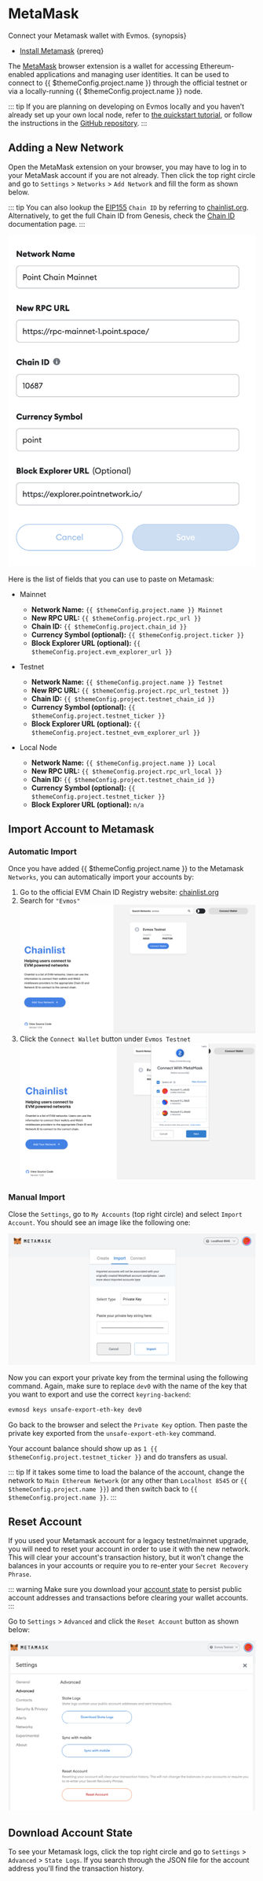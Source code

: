 <!--
order: 2
-->

# MetaMask

Connect your Metamask wallet with Evmos. {synopsis}

- [Install Metamask](https://metamask.io/download/) {prereq}

The [MetaMask](https://metamask.io/) browser extension is a wallet for accessing Ethereum-enabled applications and managing user identities. It can be used to connect to {{ $themeConfig.project.name }} through the official testnet or via a locally-running {{ $themeConfig.project.name }} node.

::: tip
If you are planning on developing on Evmos locally and you haven’t already set up your own local node, refer to [the quickstart tutorial](../../validators/quickstart/run_node.md), or follow the instructions in the [GitHub repository](https://github.com/evmos/evmos/).
:::

## Adding a New Network

Open the MetaMask extension on your browser, you may have to log in to your MetaMask account if you are not already. Then click the top right circle and go to `Settings` > `Networks` > `Add Network` and fill the form as shown below.

::: tip
You can also lookup the [EIP155](https://github.com/ethereum/EIPs/blob/master/EIPS/eip-155.md) `Chain ID` by referring to [chainlist.org](https://chainlist.org/). Alternatively, to get the full Chain ID from Genesis, check the [Chain ID](../../users/technical_concepts/chain_id.md) documentation page.
:::

![metamask networks settings](./../../img/metamask_network_settings.png)

Here is the list of fields that you can use to paste on Metamask:

- Mainnet

  - **Network Name:** `{{ $themeConfig.project.name }} Mainnet`
  - **New RPC URL:** `{{ $themeConfig.project.rpc_url }}`
  - **Chain ID:** `{{ $themeConfig.project.chain_id }}`
  - **Currency Symbol (optional):** `{{ $themeConfig.project.ticker }}`
  - **Block Explorer URL (optional):** `{{ $themeConfig.project.evm_explorer_url }}`
  
- Testnet

  - **Network Name:** `{{ $themeConfig.project.name }} Testnet`
  - **New RPC URL:** `{{ $themeConfig.project.rpc_url_testnet }}`
  - **Chain ID:** `{{ $themeConfig.project.testnet_chain_id }}`
  - **Currency Symbol (optional):** `{{ $themeConfig.project.testnet_ticker }}`
  - **Block Explorer URL (optional):** `{{ $themeConfig.project.testnet_evm_explorer_url }}`
  
- Local Node

  - **Network Name:** `{{ $themeConfig.project.name }} Local`
  - **New RPC URL:** `{{ $themeConfig.project.rpc_url_local }}`
  - **Chain ID:** `{{ $themeConfig.project.testnet_chain_id }}`
  - **Currency Symbol (optional):** `{{ $themeConfig.project.testnet_ticker }}`
  - **Block Explorer URL (optional):** `n/a`

## Import Account to Metamask

### Automatic Import

Once you have added {{ $themeConfig.project.name }} to the Metamask `Networks`, you can automatically import your accounts by:

1. Go to the official EVM Chain ID Registry website: [chainlist.org](https://chainlist.org/)
2. Search for `"Evmos"`
   ![chainlist.org website](./../../img/chainlist.png)
3. Click the `Connect Wallet` button under `Evmos Testnet`
   ![add accounts via chainlist](./../../img/chainlist_metamask.png)

### Manual Import

Close the `Settings`, go to `My Accounts` (top right circle) and select `Import Account`. You should see an image like the following one:

![metamask manual import account page](./../../img/metamask_import.png)

Now you can export your private key from the terminal using the following command. Again, make sure to replace `dev0` with the name of the key that you want to export and use the correct `keyring-backend`:

```bash
evmosd keys unsafe-export-eth-key dev0
```

Go back to the browser and select the `Private Key` option. Then paste the private key exported from the `unsafe-export-eth-key` command.

Your account balance should show up as `1 {{ $themeConfig.project.testnet_ticker }}` and do transfers as usual.

::: tip
If it takes some time to load the balance of the account, change the network to `Main Ethereum Network` (or any other than `Localhost 8545` or `{{ $themeConfig.project.name }}`) and then switch back to `{{ $themeConfig.project.name }}`.
:::

## Reset Account

If you used your Metamask account for a legacy testnet/mainnet upgrade, you will need to reset your account in order to use it with the new network. This will clear your account's transaction history, but it won't change the balances in your accounts or require you to re-enter your `Secret Recovery Phrase`.

::: warning
Make sure you download your [account state](#download-account-state) to persist public account addresses and transactions before clearing your wallet accounts.
:::

Go to `Settings` > `Advanced`  and click the `Reset Account` button as shown below:

![Metamask Account Reset](./../../img/reset_account.png)

## Download Account State

To see your Metamask logs, click the top right circle and go to `Settings` > `Advanced` > `State Logs`. If you search through the JSON file for the account address you'll find the transaction history.
